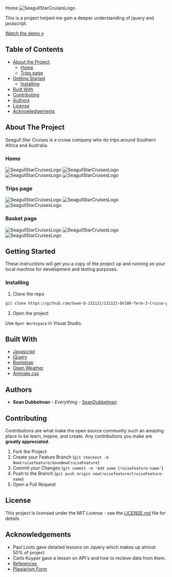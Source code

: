 
Home
![SeagullStarCruisesLogo](/Screenshots/Final-screenshots/Home-page-final-top.png)

This is a project helped me gain a deeper understanding of jquery and javascript.

[Watch the demo »](https://drive.google.com/file/d/1PEH1C_kOK8rj7NDboiTYea9oTiC7k9uk/view?usp=drive_link)

## Table of Contents

* [About the Project](#about-the-project)
   * [Home](#home)
   * [Trips page](#trips-page)
* [Getting Started](#getting-started)
  * [Installing](#installing)
* [Built With](#built-with)
* [Contributing](#contributing)
* [Authors](#authors)
* [License](#license)
* [Acknowledgements](#acknowledgements)

## About The Project

Seagull Star Cruises is a cruise company who do trips around Southern Africa and Australia.

### Home

![SeagullStarCruisesLogo](/Screenshots/Final-screenshots/Home-page-final-top.png)
![SeagullStarCruisesLogo](/Screenshots/Final-screenshots/home-page-map.png)
![SeagullStarCruisesLogo](/Screenshots/Final-screenshots/show-city-temperature-home-page.png)
![SeagullStarCruisesLogo](/Screenshots/Final-screenshots/Home-page-bottom.png)

### Trips page

![SeagullStarCruisesLogo](/Screenshots/Final-screenshots/default-state-trips-page.png)
![SeagullStarCruisesLogo](/Screenshots/Final-screenshots/trip-pages-different-filter.png)
![SeagullStarCruisesLogo](/Screenshots/Final-screenshots/Filter-and-sort-system.png)
### Basket page

![SeagullStarCruisesLogo](/Screenshots/Final-screenshots/Carts-page-with-cruises.png)
![SeagullStarCruisesLogo](/Screenshots/Final-screenshots/Cruise-no-booked-cruises.png)
![SeagullStarCruisesLogo](/Screenshots/Final-screenshots/Cart-page-show-modal.png)
## Getting Started

These instructions will get you a copy of the project up and running on your local machine for development and testing purposes.

### Installing

1. Clone the repo
```sh
git clone https://github.com/Sean-D-231121/231121-DV100-Term-3-Cruise-project.git
```
2. Open the project

Use `Open Workspace` in Visual Studio.

## Built With

* [Javascript](https://developer.mozilla.org/en-US/docs/Web/JavaScript)
* [jQuery](https://jquery.com/)
* [Bootstrap](https://getbootstrap.com/)
* [Open Weather](https://openweathermap.org/)
* [Animate.css](https://animate.style/)


## Authors

* **Sean Dubbelman** - *Everything* - [SeanDubbelman](https://github.com/Sean-D-231121)


## Contributing

Contributions are what make the open source community such an amazing place to be learn, inspire, and create. Any contributions you make are **greatly appreciated**.

1. Fork the Project
2. Create your Feature Branch (`git checkout -b NewCruisefeature/doneNewCruiseFeature`)
3. Commit your Changes (`git commit -m 'Add some CruiseFeature-name'`)
4. Push to the Branch (`git push origin newCruisefeature/CruiseFeature-name`)
5. Open a Pull Request

## License

This project is licensed under the MIT License - see the [LICENSE.md](LICENSE) file for details

## Acknowledgements

* Paul Loots gave detailed lessons on Jquery which makes up almost 50% of project
* Carlo Kuyper gave a lesson on API's and how to recieve data from them.
* [References](/References/references.txt)
* [Plagiarism Form](/References/DV100-Term-3.-Plagiarism-Form.pdf)

